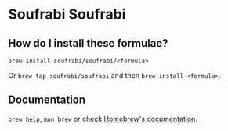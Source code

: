 # Soufrabi Soufrabi

## How do I install these formulae?

`brew install soufrabi/soufrabi/<formula>`

Or `brew tap soufrabi/soufrabi` and then `brew install <formula>`.

## Documentation

`brew help`, `man brew` or check [Homebrew's documentation](https://docs.brew.sh).
